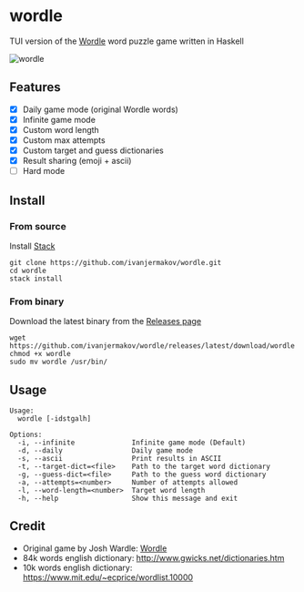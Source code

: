 # wordle

TUI version of the [Wordle](https://www.powerlanguage.co.uk/wordle/) word puzzle game written in Haskell

![wordle](https://user-images.githubusercontent.com/26609879/152110207-aeae6bc7-4770-4ee5-beb0-b325e370394e.gif)

## Features
- [x] Daily game mode (original Wordle words)
- [x] Infinite game mode
- [x] Custom word length
- [x] Custom max attempts
- [x] Custom target and guess dictionaries
- [x] Result sharing (emoji + ascii)
- [ ] Hard mode

## Install

### From source

Install [Stack](https://docs.haskellstack.org/en/stable/install_and_upgrade/)

```
git clone https://github.com/ivanjermakov/wordle.git
cd wordle
stack install
```

### From binary

Download the latest binary from the [Releases page](https://github.com/ivanjermakov/wordle/releases)

```
wget https://github.com/ivanjermakov/wordle/releases/latest/download/wordle
chmod +x wordle
sudo mv wordle /usr/bin/
```

## Usage

```
Usage:
  wordle [-idstgalh]

Options:
  -i, --infinite              Infinite game mode (Default)
  -d, --daily                 Daily game mode
  -s, --ascii                 Print results in ASCII
  -t, --target-dict=<file>    Path to the target word dictionary
  -g, --guess-dict=<file>     Path to the guess word dictionary
  -a, --attempts=<number>     Number of attempts allowed
  -l, --word-length=<number>  Target word length
  -h, --help                  Show this message and exit
```

## Credit

- Original game by Josh Wardle: [Wordle](https://www.powerlanguage.co.uk/wordle/)
- 84k words english dictionary: http://www.gwicks.net/dictionaries.htm
- 10k words english dictionary: https://www.mit.edu/~ecprice/wordlist.10000
